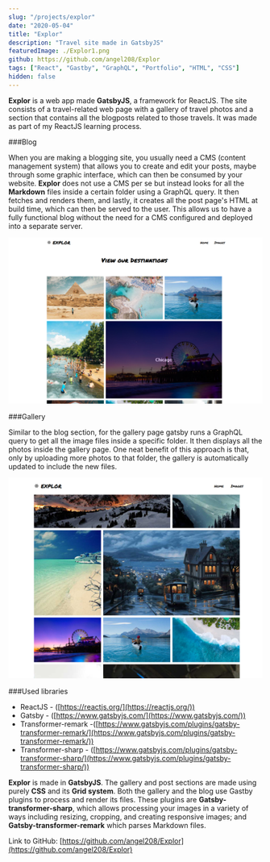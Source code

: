 ```yaml
---
slug: "/projects/explor"
date: "2020-05-04"
title: "Explor"
description: "Travel site made in GatsbyJS"
featuredImage: ./Explor1.png
github: https://github.com/angel208/Explor
tags: ["React", "Gastby", "GraphQL", "Portfolio", "HTML", "CSS"]
hidden: false
---
```



**Explor** is a web app made **GatsbyJS**, a framework for ReactJS. The site consists of a travel-related web page with a gallery of travel photos and a section that contains all the blogposts related to those travels. It was made as part of my ReactJS learning process.


###Blog

When you are making a blogging site, you usually need a CMS (content management system) that allows you to create and edit your posts, maybe through some graphic interface, which can then be consumed by your website. **Explor** does not use a CMS per se but instead looks for all the **Markdown** files inside a certain folder using a GraphQL query. It then fetches and renders them, and lastly, it creates all the post page's HTML at build time, which can then be served to the user. This allows us to have a fully functional blog without the need for a CMS configured and deployed into a separate server.


![Blog Section](./Blog.png)

###Gallery

Similar to the blog section, for the gallery page gatsby runs a GraphQL query to get all the image files inside a specific folder. It then displays all the photos inside the gallery page. One neat benefit of this approach is that, only by uploading more photos to that folder, the gallery is automatically updated to include the new files.  

![Gallery Section](./Gallery.png)


###Used libraries

- ReactJS - ([https://reactjs.org/](https://reactjs.org/))
- Gatsby - ([https://www.gatsbyjs.com/](https://www.gatsbyjs.com/))
- Transformer-remark -([https://www.gatsbyjs.com/plugins/gatsby-transformer-remark/](https://www.gatsbyjs.com/plugins/gatsby-transformer-remark/))
- Transformer-sharp - ([https://www.gatsbyjs.com/plugins/gatsby-transformer-sharp/](https://www.gatsbyjs.com/plugins/gatsby-transformer-sharp/))

**Explor** is made in **GatsbyJS**.  The gallery and post sections are made using purely **CSS** and its **Grid system**. Both the gallery and the blog use Gastby plugins to process and render its files. These plugins are **Gatsby-transformer-sharp**, which allows processing your images in a variety of ways including resizing, cropping, and creating responsive images; and **Gatsby-transformer-remark** which parses Markdown files.

Link to GitHub: [https://github.com/angel208/Explor](https://github.com/angel208/Explor)
